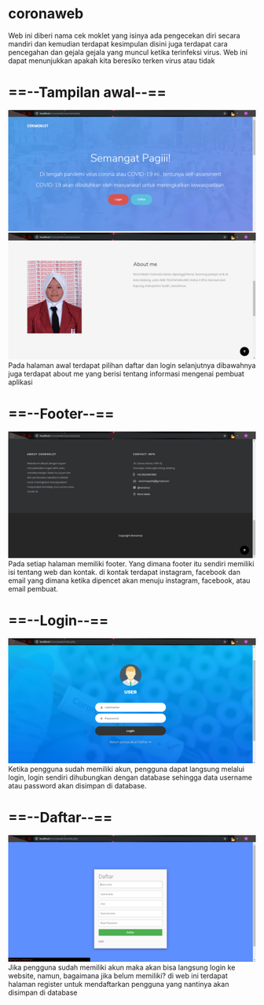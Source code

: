 # coronaweb
Web ini diberi nama cek moklet yang isinya ada pengecekan diri secara mandiri dan kemudian terdapat kesimpulan
disini juga terdapat cara pencegahan dan gejala gejala yang muncul ketika terinfeksi virus. Web ini dapat menunjukkan
apakah kita beresiko terken virus atau tidak

# ==--Tampilan awal--==
![Alt Text](https://github.com/rensimeila04/coronaweb/blob/master/coronaweb/a.PNG)
![Alt Text](https://github.com/rensimeila04/coronaweb/blob/master/coronaweb/b.PNG)
Pada halaman awal terdapat pilihan daftar dan login
selanjutnya dibawahnya juga terdapat about me yang berisi tentang informasi mengenai pembuat aplikasi


# ==--Footer--==
![Alt Text](https://github.com/rensimeila04/coronaweb/blob/master/coronaweb/c.PNG)
Pada setiap halaman memiliki footer. Yang dimana footer itu sendiri memiliki isi tentang web dan kontak.
di kontak terdapat instagram, facebook dan email yang dimana ketika dipencet akan menuju instagram, facebook, atau email pembuat.

# ==--Login--==
![Alt Text](https://github.com/rensimeila04/coronaweb/blob/master/coronaweb/d.PNG)
Ketika pengguna sudah memiliki akun, pengguna dapat langsung melalui login, login sendiri dihubungkan dengan database sehingga
data username atau password akan disimpan di database.

# ==--Daftar--==
![Alt Text](https://github.com/rensimeila04/coronaweb/blob/master/coronaweb/e.PNG)
Jika pengguna sudah memiliki akun maka akan bisa langsung login ke website, namun, bagaimana jika belum memiliki?
di web ini terdapat halaman register untuk mendaftarkan pengguna yang nantinya akan disimpan di database

